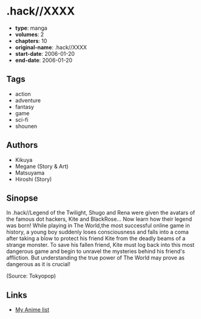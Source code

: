 # .hack//XXXX

-   **type**: manga
-   **volumes**: 2
-   **chapters**: 10
-   **original-name**: .hack//XXXX
-   **start-date**: 2006-01-20
-   **end-date**: 2006-01-20

## Tags

-   action
-   adventure
-   fantasy
-   game
-   sci-fi
-   shounen

## Authors

-   Kikuya
-   Megane (Story & Art)
-   Matsuyama
-   Hiroshi (Story)

## Sinopse

In .hack//Legend of the Twilight, Shugo and Rena were given the avatars of the famous dot hackers, Kite and BlackRose... Now learn how their legend was born! While playing in The World,the most successful online game in history, a young boy suddenly loses consciousness and falls into a coma after taking a blow to protect his friend Kite from the deadly beams of a strange monster. To save his fallen friend, Kite must log back into this most dangerous game and begin to unravel the mysteries behind his friend's affliction. But understanding the true power of The World may prove as dangerous as it is crucial!

(Source: Tokyopop)

## Links

-   [My Anime list](https://myanimelist.net/manga/2935/hack__XXXX)
